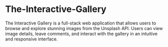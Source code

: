# The-Interactive-Gallery
The Interactive Gallery is a full-stack web application that allows users to browse and explore stunning images from the Unsplash API. Users can view image details, leave comments, and interact with the gallery in an intuitive and responsive interface.

